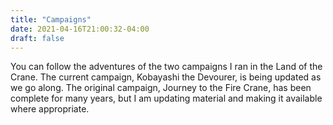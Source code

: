 ```yaml
---
title: "Campaigns"
date: 2021-04-16T21:00:32-04:00
draft: false
---
```


You can follow the adventures of the two campaigns I ran in the Land of the Crane. The current campaign, Kobayashi the Devourer, is being updated as we go along. The original campaign, Journey to the Fire Crane, has been complete for many years, but I am updating material and making it available where appropriate.